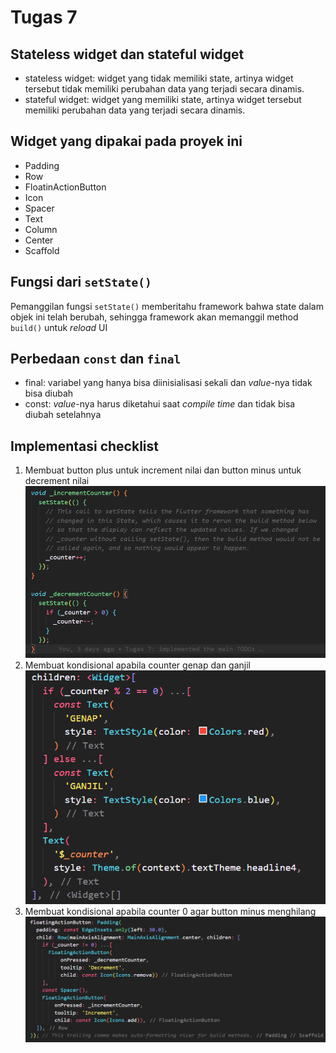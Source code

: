 # Tugas 7
## Stateless widget dan stateful widget
-   stateless widget: widget yang tidak memiliki state, artinya widget tersebut tidak memiliki perubahan data yang terjadi secara dinamis.
-   stateful widget: widget yang memiliki state, artinya widget tersebut memiliki perubahan data yang terjadi secara dinamis.

## Widget yang dipakai pada proyek ini
-   Padding
-   Row
-   FloatinActionButton
-   Icon
-   Spacer
-   Text
-   Column
-   Center
-   Scaffold

## Fungsi dari `setState()`
Pemanggilan fungsi `setState()` memberitahu framework bahwa state dalam objek ini telah berubah, sehingga framework akan memanggil method `build()` untuk _reload_ UI

## Perbedaan `const` dan `final`
-   final: variabel yang hanya bisa diinisialisasi sekali dan _value_-nya tidak bisa diubah
-   const: _value_-nya harus diketahui saat _compile time_ dan tidak bisa diubah setelahnya

## Implementasi checklist
1. Membuat button plus untuk increment nilai dan button minus untuk decrement nilai
![image](./assets/satu.png)
2. Membuat kondisional apabila counter genap dan ganjil
![image](./assets/dua.png)
3. Membuat kondisional apabila counter 0 agar button minus menghilang
![image](./assets/tiga.png)